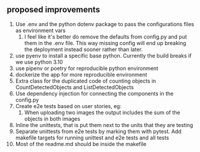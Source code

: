 ## proposed improvements
1. Use .env and the python dotenv package to pass the configurations files as environment vars
   1. I feel like it's better do remove the defaults from config.py and put them in the .env file. This way missing config will end up breaking the deployment instead sooner rather than later.
2. use pyenv to install a specific base python. Currently the build breaks if we use python 3.10
4. use pipenv or poetry for reproducible python environment
3. dockerize the app for more reproducible environment
5. Extra class for the duplicated code of counting objects in CountDetectedObjects and ListDetectedObjects
6. Use dependency injection for connecting the components in the config.py
7. Create e2e tests based on user stories, eg:
   1. When uploading two images the output includes the sum of the objects in both images
8. Inline the unittests, that is put them next to the units that they are testing
9. Separate unittests from e2e tests by marking them with pytest. Add makefile targets for running unittest and e2e tests and all tests
10. Most of the readme.md should be inside the makefile
